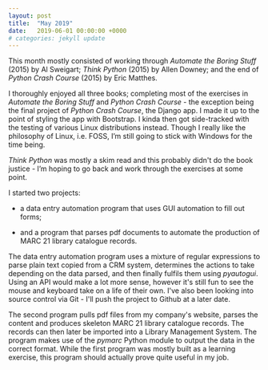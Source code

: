 ```yaml
---
layout: post
title:  "May 2019"
date:   2019-06-01 00:00:00 +0000
# categories: jekyll update
---
```


This month mostly consisted of working through *Automate the Boring Stuff* (2015) by Al Sweigart; *Think Python* (2015) by Allen Downey; and the end of *Python Crash Course* (2015) by Eric Matthes.

I thoroughly enjoyed all three books; completing most of the exercises in *Automate the Boring Stuff* and *Python Crash Course* - the exception being the final project of *Python Crash Course*, the Django app. I made it up to the point of styling the app with Bootstrap. I kinda then got side-tracked with the testing of various Linux distributions instead. Though I really like the philosophy of Linux, i.e. FOSS, I’m still going to stick with Windows for the time being.

*Think Python* was mostly a skim read and this probably didn't do the book justice - I’m hoping to go back and work through the exercises at some point.

I started two projects:

* a data entry automation program that uses GUI automation to fill out forms;

* and a program that parses pdf documents to automate the production of MARC 21 library catalogue records.

The data entry automation program uses a mixture of regular expressions to parse plain text copied from a CRM system, determines the actions to take depending on the data parsed, and then finally fulfils them using *pyautogui*. Using an API would make a lot more sense, however it's still fun to see the mouse and keyboard take on a life of their own. I've also been looking into source control via Git - I'll push the project to Github at a later date.

The second program pulls pdf files from my company's website, parses the content and produces skeleton MARC 21 library catalogue records. The records can then later be imported into a Library Management System. The program makes use of the *pymarc* Python module to output the data in the correct format. While the first program was mostly built as a learning exercise, this program should actually prove quite useful in my job.



<!-- EXAMPLE original filename: 2019-07-07-welcome-jekyll.markdown
---
layout: post
title:  "Welcome to Jekyll!"
date:   2019-07-07 12:25:45 +0100
categories: jekyll update
---
You’ll find this post in your `_posts` directory. Go ahead and edit it and re-build the site to see your changes. You can rebuild the site in many different ways, but the most common way is to run `jekyll serve`, which launches a web server and auto-regenerates your site when a file is updated.

To add new posts, simply add a file in the `_posts` directory that follows the convention `YYYY-MM-DD-name-of-post.ext` and includes the necessary front matter. Take a look at the source for this post to get an idea about how it works.

Jekyll also offers powerful support for code snippets:

{% highlight ruby %}
def print_hi(name)
  puts "Hi, #{name}"
end
print_hi('Tom')
#=> prints 'Hi, Tom' to STDOUT.
{% endhighlight %}

Check out the [Jekyll docs][jekyll-docs] for more info on how to get the most out of Jekyll. File all bugs/feature requests at [Jekyll’s GitHub repo][jekyll-gh]. If you have questions, you can ask them on [Jekyll Talk][jekyll-talk].

[jekyll-docs]: https://jekyllrb.com/docs/home
[jekyll-gh]:   https://github.com/jekyll/jekyll
[jekyll-talk]: https://talk.jekyllrb.com/
-->